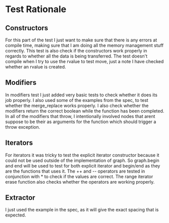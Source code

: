 # Test Rationale

## Constructors
For this part of the test I just want to make sure that there is any errors at compile time, making sure that I am doing all the memory management stuff correctly. This test is also check if the constructors work properly in regards to whether all the data is being transferred. The test doesn't compile when I try to use the rvalue to test move, just a note I have checked whether an rvalue is created.

## Modifiers
In modifiers test I just added very basic tests to check whether it does its job properly. I also used some of the examples from the spec, to test whether the merge_replace works properly.
I also check whether the modifiers return the correct boolean while the function has been completed.
In all of the modifiers that throw, I intentionally involved nodes that arent suppose to be their as arguments for the function which should trigger a throw exception.

## Iterators
For iterators it was tricky to test the explicit iterator constructor because it could not be used outside of the implementation of graph. So graph.begin and end will be used to test for both explicit iterator and begin/end as they are the functions that uses it. The ++ and -- operators are tested in conjunction with * to check if the values are correct. The range iterator erase function also checks whether the operators are working properly.

## Extractor
I just used the example in the spec, as it will give the exact spacing that is expected.